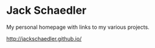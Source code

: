 # Jack Schaedler
My personal homepage with links to my various projects.

http://jackschaedler.github.io/
